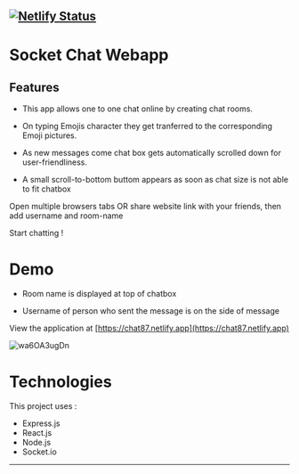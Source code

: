 [![Netlify Status](https://api.netlify.com/api/v1/badges/3dd71143-2720-47d0-827b-8e83f4334a9d/deploy-status)](https://app.netlify.com/sites/tender-mccarthy-f78a63/deploys)
---

# Socket Chat Webapp

## Features

- This app allows one to one chat online by creating chat rooms. 
 
 - On typing Emojis character they get tranferred to the corresponding Emoji pictures.

 - As new messages come chat box gets automatically scrolled down for user-friendliness.
 
 - A small scroll-to-bottom buttom appears as soon as chat size is not able to fit chatbox

Open multiple browsers tabs OR share website link with your friends, then add username and room-name

Start chatting !

# Demo

- Room name is displayed  at top of chatbox

- Username of person who sent the message is on the side of message

View the application at [https://chat87.netlify.app](https://chat87.netlify.app)

![wa6OA3ugDn](https://user-images.githubusercontent.com/49658988/130487246-b33593a0-9aa2-4567-8b47-1ce4bed3a1d8.gif)


# Technologies

This project uses :

- Express.js
- React.js
- Node.js
- Socket.io


---

